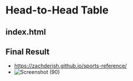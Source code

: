 # Head-to-Head Table

## index.html



## Final Result
- https://zachderish.github.io/sports-reference/
- ![Screenshot (90)](https://user-images.githubusercontent.com/29740457/213735601-11faf9ba-0c24-4196-94ce-2f765e737351.png)
